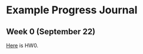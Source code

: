 # Example Progress Journal

## Week 0 (September 22)

[Here](https://bu-ie-582.github.io/fall20-siarbozyer/example_homework_0.html) is HW0.
